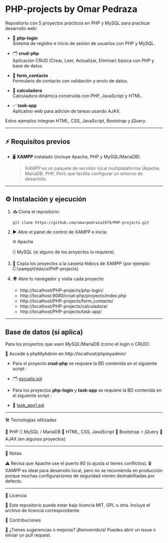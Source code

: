 
# PHP‑projects by Omar Pedraza

Repositorio con 5 proyectos prácticos en PHP y MySQL para practicar desarrollo web:


- 🔑 **php-login**  
  Sistema de registro e inicio de sesión de usuarios con PHP y MySQL.

- 🗂️ **crud-php**  
  Aplicación CRUD (Crear, Leer, Actualizar, Eliminar) básica con PHP y base de datos.

- 📧 **form_contacto**  
  Formulario de contacto con validación y envío de datos.

- 🧮 **calculadora**  
  Calculadora dinámica construida con PHP, JavaScript y HTML.

- ✅ **task-app**  
  Aplicativo web para adicion de tareas usando AJAX.


Estos ejemplos integran HTML, CSS, JavaScript, Bootstrap y jQuery.

---

## ⚡ Requisitos previos

- 🖥️ **XAMPP** instalado (incluye Apache, PHP y MySQL/MariaDB).
  > XAMPP es un paquete de servidor local multiplataforma (Apache, MariaDB, PHP, Perl) que facilita configurar un entorno de desarrollo.

---

## ⚙️ Instalación y ejecución

1. 📥 Clona el repositorio:

   ```bash
   git clone https://github.com/omarpedraza1979/PHP-projects.git
   ```

2. ▶️ Abre el panel de control de XAMPP e inicia:

     🌐 Apache

     🗄️ MySQL (si alguno de los proyectos lo requiere).

3. 📂 Copia los proyectos a la carpeta htdocs de XAMPP (por ejemplo: C:\xampp\htdocs\PHP-projects)

4. 🌍 Abre tu navegador y visita cada proyecto:

   - http://localhost/PHP-projects/php-login/
   - http://localhost:8080/crud-php/proyecto/index.php
   - http://localhost/PHP-projects/form_contacto/
   - http://localhost/PHP-projects/calculadora/
   - http://localhost/PHP-projects/task-app/

---

##  Base de datos (si aplica)

Para los proyectos que usen MySQL/MariaDB (como el login o CRUD):

🔑 Accede a phpMyAdmin en http://localhost/phpmyadmin/


- Para el proyecto **crud-php** se requiere la BD contenida en el siguiente script :
- 🗂️ [escuela.sql](https://github.com/omarpedraza1979/PHP-projects/blob/main/BDs/escuela.sql) 

- Para los proyectos **php-login** y **task-app** se requiere la BD contenida en el siguiente script :
- 🔑 [task_app1.sql](https://github.com/omarpedraza1979/PHP-projects/blob/main/BDs/task_app1.sql) 


---

🛠️ Tecnologías utilizadas

🐘 PHP
🗄️ MySQL / MariaDB
🎨 HTML, CSS, JavaScript
🎯 Bootstrap
⚡ jQuery
🔄 AJAX (en algunos proyectos)

---

📌 Notas

⚠️ Revisa que Apache use el puerto 80 (o ajusta si tienes conflictos).
🔒 XAMPP es ideal para desarrollo local, pero no se recomienda en producción porque muchas configuraciones de seguridad vienen deshabilitadas por defecto.

---

📜 Licencia

📖 Este repositorio puede estar bajo licencia MIT, GPL u otra. Incluye el archivo de licencia correspondiente.

🤝 Contribuciones

🙌 ¿Tienes sugerencias o mejoras? ¡Bienvenido/a!
Puedes abrir un issue o enviar un pull request.
